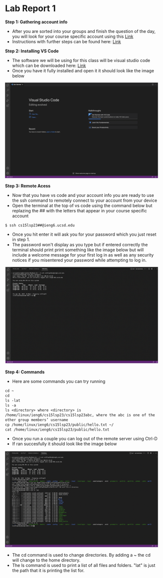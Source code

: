 # Lab Report 1
**Step 1: Gathering account info**
- After you are sorted into your groups and finish the question of the day, you will look for your course specific account using this [Link](https://sdacs.ucsd.edu/~icc/index.php)
- Instructions with further steps can be found here: [Link](https://drive.google.com/file/d/17IDZn8Qq7Q0RkYMxdiIR0o6HJ3B5YqSW/view)

**Step 2: Installing VS Code**
- The software we will be using for this class will be visual studio code which can be downloaded here: [Link](https://code.visualstudio.com/)
- Once you have it fully installed and open it it should look like the image below

![Image](vscode.png)

**Step 3: Remote Acess**
- Now that you have vs code and your account info you are ready to use the ssh command to remotely connect to your account from your device
- Open the terminal at the top of vs code using the command below but replazing the ## with the letters that appear in your course specific account
```
$ ssh cs15lsp23##@ieng6.ucsd.edu
```
- Once you hit enter it will ask you for your password which you just reset in step 1.
- The password won't display as you type but if entered correctly the terminal should print print something like the image below but will include a welcome message for your first log in as well as any security notices if you misentered your password while attempting to log in.

![Image](remoteaccess.png)

**Step 4: Commands**
- Here are some commands you can try running
```
cd ~
cd
ls -lat
ls -a
ls <directory> where <directory> is /home/linux/ieng6/cs15lsp23/cs15lsp23abc, where the abc is one of the other group members’ username
cp /home/linux/ieng6/cs15lsp23/public/hello.txt ~/
cat /home/linux/ieng6/cs15lsp23/public/hello.txt
```
- Once you run a couple you can log out of the remote server using Ctrl-D
- If ran succesfully it should look like the image below

![Image](commands.png)
- The cd command is used to change directories. By adding a ~ the cd will change to the home directory.
- The ls command is used to print a list of all files and folders. "lat" is just the path that it is printing the list for.
